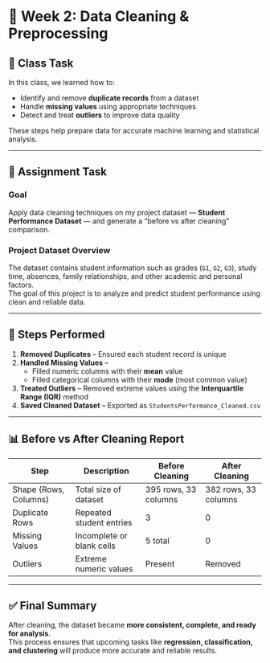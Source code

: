 # 📘 Week 2: Data Cleaning & Preprocessing

## 🔹 Class Task
In this class, we learned how to:
- Identify and remove **duplicate records** from a dataset  
- Handle **missing values** using appropriate techniques  
- Detect and treat **outliers** to improve data quality  

These steps help prepare data for accurate machine learning and statistical analysis.

---

## 🔹 Assignment Task
### Goal  
Apply data cleaning techniques on my project dataset — **Student Performance Dataset** — and generate a “before vs after cleaning” comparison.

### Project Dataset Overview  
The dataset contains student information such as grades (`G1`, `G2`, `G3`), study time, absences, family relationships, and other academic and personal factors.  
The goal of this project is to analyze and predict student performance using clean and reliable data.

---

## 🧹 Steps Performed
1. **Removed Duplicates** – Ensured each student record is unique  
2. **Handled Missing Values** –  
   - Filled numeric columns with their **mean** value  
   - Filled categorical columns with their **mode** (most common value)  
3. **Treated Outliers** – Removed extreme values using the **Interquartile Range (IQR)** method  
4. **Saved Cleaned Dataset** – Exported as `StudentsPerformance_Cleaned.csv`

---

## 📊 Before vs After Cleaning Report

| Step | Description | Before Cleaning | After Cleaning |
|------|--------------|----------------|----------------|
| Shape (Rows, Columns) | Total size of dataset | 395 rows, 33 columns | 382 rows, 33 columns |
| Duplicate Rows | Repeated student entries | 3 | 0 |
| Missing Values | Incomplete or blank cells | 5 total | 0 |
| Outliers | Extreme numeric values | Present | Removed |

---

## ✅ Final Summary
After cleaning, the dataset became **more consistent, complete, and ready for analysis**.  
This process ensures that upcoming tasks like **regression, classification, and clustering** will produce more accurate and reliable results.
